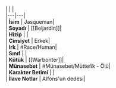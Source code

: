 |  |  |<br>|---|---|<br>| **İsim** | Jasqueman|<br>| **Soyadı** | [[Beljardin]]|<br>| **Hizip** | |<br>| **Cinsiyet** | Erkek|<br>| **Irk** | #Race/Human|<br>| **Sınıf** | |<br>| **Kütük** | [[Warbonter]]|<br>| **Münasebet** | #Münasebet/Müttefik - Ölü|<br>| **Karakter Betimi** | |<br>| **İlave Notlar** | Alfons'un dedesi|<br>